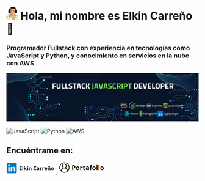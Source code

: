 # <img src="AnimateProfile.png" width="30" /> Hola, mi nombre es Elkin Carreño 👋
### Programador Fullstack con experiencia en tecnologías como JavaScript y Python, y conocimiento en servicios en la nube con AWS

![Banner](Banner.png)

![JavaScript](https://img.shields.io/badge/JavaScript-F7DF1E?style=for-the-badge&logo=javascript&logoColor=white&labelColor=101010)
![Python](https://img.shields.io/badge/Python-yellow?style=for-the-badge&logo=python&logoColor=white&labelColor=101010)
![AWS](https://img.shields.io/badge/AWS-232F3E?style=for-the-badge&logo=amazon-aws&logoColor=white&labelColor=101010)

## Encuéntrame en:
<a href="https://www.linkedin.com/in/elkin-carre%C3%B1o/">
  <img src="/img/Linkedin.png" width="130" alt="linkedin"/>
</a>
<a href="https://portafolio-ten-iota.vercel.app/">
  <img src="/img/Portafolio.png" width="130" alt="portafolio"/>
</a>

